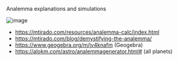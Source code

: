 Analemma explanations and simulations

![image](https://user-images.githubusercontent.com/1620953/236859584-d890bd6c-b4cb-4b3b-9dc7-1ad8aedbeac1.png)


- https://mtirado.com/resources/analemma-calc/index.html
- https://mtirado.com/blog/demystifying-the-analemma/
- https://www.geogebra.org/m/jv4knafm (Geogebra)
- https://alokm.com/astro/analemmagenerator.html# (all planets)


